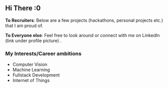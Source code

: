 ## Hi There :0

**To Recruiters**: Below are a few projects (hackathons, personal projects etc.) that I am proud of.

**To Everyone else**: Feel free to look around or connect with me on LinkedIn (link under profile picture) .

### My Interests/Career ambitions

* Computer Vision
* Machine Learning 
* Fullstack Development
* Internet of Things

